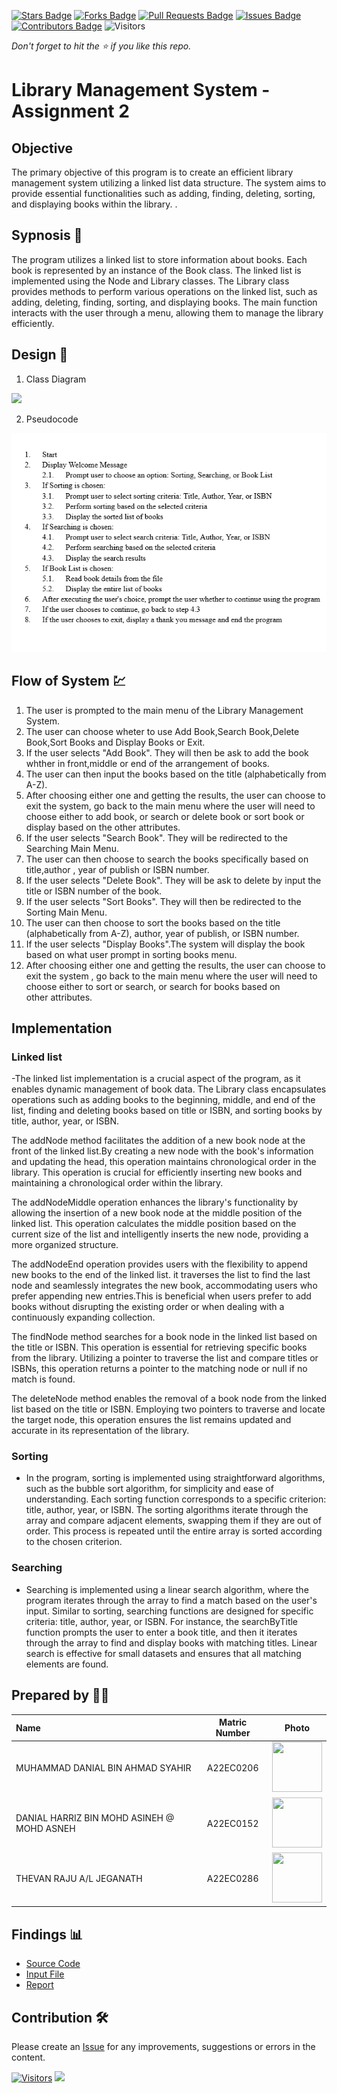 [![Stars Badge](https://img.shields.io/github/stars/jjn7702/SECJ2013-DSA)](https://github.com/jjn7702/SECJ2013-DSA/Submission/Sample/stargazers)
[![Forks Badge](https://img.shields.io/github/forks/jjn7702/SECJ2013-DSA)](https://github.com/jjn7702/SECJ2013-DSA/Submission/Sample/network/members)
[![Pull Requests Badge](https://img.shields.io/github/issues-pr/jjn7702/SECJ2013-DSA)](https://github.com/jjn7702/SECJ2013-DSA/Submission/Sample/pulls)
[![Issues Badge](https://img.shields.io/github/issues/jjn7702/SECJ2013-DSA)](https://github.com/jjn7702/SECJ2013-DSA/Submission/Sample/issues)
[![Contributors Badge](https://img.shields.io/github/contributors/jjn7702/SECJ2013-DSA?color=2b9348)](https://github.com/jjn7702/SECJ2013-DSA/Submission/Sample/graphs/contributors)
![Visitors](https://api.visitorbadge.io/api/visitors?path=https%3A%2F%2Fgithub.com%2Fjjn7702%2FSECJ2013-DSA%2FSubmission%2FSample&labelColor=%23d9e3f0&countColor=%23697689&style=flat)

_Don't forget to hit the :star: if you like this repo._

# Library Management System - Assignment 2
## Objective
The primary objective of this program is to create an efficient library management system utilizing a linked list data structure. The system aims to provide essential functionalities such as adding, finding, deleting, sorting, and displaying books within the library.
.

## Sypnosis 📝
The program utilizes a linked list to store information about books. Each book is represented by an instance of the Book class. The linked list is implemented using the Node and Library classes. The Library class provides methods to perform various operations on the linked list, such as adding, deleting, finding, sorting, and displaying books. The main function interacts with the user through a menu, allowing them to manage the library efficiently.

## Design 🎨

1. Class Diagram
<img src="https://github.com/jjn7702/SECJ2013-DSA/blob/main/Submission/sec02/DTD/Assignment1/classdiagram.png">

2. Pseudocode
<img src="https://github.com/jjn7702/SECJ2013-DSA/blob/main/Submission/sec02/DTD/Assignment1/Pseudocode.png">


## Flow of System 💹
1. The user is prompted to the main menu of the Library Management System.
2. The user can choose wheter to use Add Book,Search Book,Delete Book,Sort Books and Display Books or Exit.
3. If the user selects "Add Book". They will then be ask to add the book whther in front,middle or end of the arrangement of books.
4. The user can then input the books based on the title (alphabetically from A-Z).
5. After choosing either one and getting the results, the user can choose to exit the system, go back to the main menu where the user will need to choose either to add book, or search or delete book or sort book or display based on the other attributes.
6. If the user selects "Search Book". They will be redirected to the Searching Main Menu.
7. The user can then choose to search the books specifically based on title,author , year of publish or ISBN number.
8. If the user selects "Delete Book". They will be ask to delete by input the title or ISBN number of the book.
9. If the user selects "Sort Books". They will then be redirected to the Sorting Main Menu.
10. The user can then choose to sort the books based on the title (alphabetically from A-Z), author, year of publish, or ISBN number.
11. If the user selects "Display Books".The system will display the book based on what user prompt in sorting books menu.
12. After choosing either one and getting the results, the user can choose to exit the system , go back to the main menu where the user will need to choose either to sort or search, or search for books based on other attributes.

## Implementation

### Linked list
-The linked list implementation is a crucial aspect of the program, as it enables dynamic management of book data. The Library class encapsulates operations such as adding books to the beginning, middle, and end of the list, finding and deleting books based on title or ISBN, and sorting books by title, author, year, or ISBN.

The addNode method facilitates the addition of a new book node at the front of the linked list.By creating a new node with the book's information and updating the head, this operation maintains chronological order in the library. This operation is crucial for efficiently inserting new books and maintaining a chronological order within the library.

The addNodeMiddle operation enhances the library's functionality by allowing the insertion of a new book node at the middle position of the linked list. This operation calculates the middle position based on the current size of the list and intelligently inserts the new node, providing a more organized structure.

The addNodeEnd operation provides users with the flexibility to append new books to the end of the linked list. it traverses the list to find the last node and seamlessly integrates the new book, accommodating users who prefer appending new entries.This is beneficial when users prefer to add books without disrupting the existing order or when dealing with a continuously expanding collection. 

The findNode method searches for a book node in the linked list based on the title or ISBN. This operation is essential for retrieving specific books from the library. Utilizing a pointer to traverse the list and compare titles or ISBNs, this operation returns a pointer to the matching node or null if no match is found. 

The deleteNode method enables the removal of a book node from the linked list based on the title or ISBN. Employing two pointers to traverse and locate the target node, this operation ensures the list remains updated and accurate in its representation of the library.


### Sorting
- In the program, sorting is implemented using straightforward algorithms, such as the bubble sort algorithm, for simplicity and ease of understanding. Each sorting function corresponds to a specific criterion: title, author, year, or ISBN. The sorting algorithms iterate through the array and compare adjacent elements, swapping them if they are out of order. This process is repeated until the entire array is sorted according to the chosen criterion.

### Searching
- Searching is implemented using a linear search algorithm, where the program iterates through the array to find a match based on the user's input. Similar to sorting, searching functions are designed for specific criteria: title, author, year, or ISBN. For instance, the searchByTitle function prompts the user to enter a book title, and then it iterates through the array to find and display books with matching titles. Linear search is effective for small datasets and ensures that all matching elements are found.

## Prepared by 🧑‍💻

| Name             | Matric Number | Photo                                                         |
| :---------------- | :-------------: | :------------------------------------------------------------: |
| MUHAMMAD DANIAL BIN AHMAD SYAHIR   | A22EC0206        | <a href="https://www.freepik.com/icon/graduated_4537051" title="Icon by Trazobanana"><img src="https://avatars.githubusercontent.com/u/129204039?v=4" width=80px, height=80px>     |
| DANIAL HARRIZ BIN MOHD ASINEH @ MOHD ASNEH      | A22EC0152        | <a href="https://www.freepik.com/icon/graduated_4537051" title="Icon by Trazobanana"><img src="https://avatars.githubusercontent.com/u/118705607?v=4" width=80px, height=80px>         |
| THEVAN RAJU A/L JEGANATH       | A22EC0286        | <a href="https://www.freepik.com/icon/graduated_4537051" title="Icon by Trazobanana"><img src="https://avatars.githubusercontent.com/u/128228505?v=4" width=80px, height=80px>         |


## Findings 📊

- [Source Code](./Assignment1.cpp)
- [Input File](./books.txt)
- [Report](./Assignment1DSA(DTD).pdf)

## Contribution 🛠️
Please create an [Issue](https://github.com/jjn7702/SECJ2013-DSA/Submission/Sample/issues) for any improvements, suggestions or errors in the content.

[![Visitors](https://api.visitorbadge.io/api/visitors?path=https%3A%2F%2Fgithub.com%2Fjjn7702&labelColor=%23697689&countColor=%23555555&style=plastic)](https://visitorbadge.io/status?path=https%3A%2F%2Fgithub.com%2Fjjn7702)
![](https://hit.yhype.me/github/profile?user_id=81284918)




